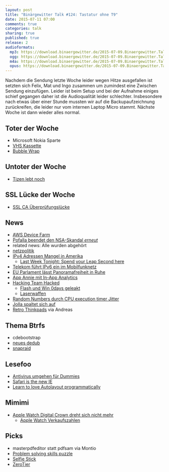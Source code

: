 ```yaml
---
layout: post
title: "Binärgewitter Talk #124: Tastatur ohne T9"
date: 2015-07-11 07:00
comments: true
categories: talk
sharing: true
published: true
release: 2
audioformats:
  mp3: https://download.binaergewitter.de/2015-07-09.Binaergewitter.Talk.124.mp3
  ogg: https://download.binaergewitter.de/2015-07-09.Binaergewitter.Talk.124.ogg
  m4a: https://download.binaergewitter.de/2015-07-09.Binaergewitter.Talk.124.m4a
  opus: https://download.binaergewitter.de/2015-07-09.Binaergewitter.Talk.124.opus
---
```

Nachdem die Sendung letzte Woche leider wegen Hitze ausgefallen ist setzten sich Felix, Mat und Ingo zusammen um zumindest eine Zwischen Sendung einzufügen. Leider ist beim Setup und bei der Aufnahme einiges schief gegangen daher ist die Audioqualität leider schlechter. Insbesondere nach etwas über einer Stunde mussten wir auf die Backupaufzeichnung zurückreifen, die leider nur vom internen Laptop Micro stammt. Nächste Woche ist dann wieder alles normal.

## Toter der Woche
- Microsoft Nokia Sparte
- [VHS Kassette](http://www.heise.de/newsticker/meldung/Die-Letzten-ihrer-Art-VHS-Cassetten-werden-nicht-mehr-hergestellt-2733692.html?wt_mc=rss.ho.beitrag.atom)
- [Bubble Wrap](http://www.theverge.com/tldr/2015/7/2/8886591/new-bubble-wrap-video)

## Untoter der Woche
- [Tizen lebt noch](http://www.golem.de/news/neues-smartphone-z3-samsung-gibt-tizen-nicht-auf-1507-115089.html)

## SSL Lücke der Woche
- [SSL CA Überprüfungslücke](http://www.heise.de/security/meldung/Kritische-OpenSSL-Luecke-erlaubt-gefaelschte-Server-Zertifikate-2747563.html)

## News
- [AWS Device Farm](http://aws.amazon.com/de/device-farm/)
- [Pofalla beendet den NSA-Skandal *erneut*](http://www.heise.de/newsticker/meldung/Pofalla-zu-NSA-Skandal-und-No-Spy-Abkommen-Begriffe-sind-wurscht-2734122.html?wt_mc=rss.ho.beitrag.atom)
- related news: Alle wurden abgehört
- [netzpolitik](https://netzpolitik.org/)
- [IPv4 Adressen Mangel in Amerika](http://www.heise.de/newsticker/meldung/IPv4-Adressmangel-Amerikaner-fuehren-Warteliste-2738933.html)
  * [Last Week Tonight: Spend your Leap Second here](http://spendyourleapsecondhere.com/)
- [Telekom führt IPv6 ein im Mobilfunknetz](http://www.heise.de/newsticker/meldung/Telekom-startet-IPv6-Einfuehrung-im-Mobilfunknetz-2741029.html)
- [EU Parlament lässt Panoramafreiheit in Ruhe](http://www.heise.de/newsticker/meldung/EU-Parlament-stimmt-fuer-kleine-Urheberrechtsreform-mit-Panoramafreiheit-2747034.html)
- [App Annie mit In-App Analytics](http://techcrunch.com/2015/07/09/app-annie-integrates-with-google-analytics-launches-free-in-app-analytics-for-developers/?ncid=rss)
- [Hacking Team Hacked](http://www.csoonline.com/article/2943968/data-breach/hacking-team-hacked-attackers-claim-400gb-in-dumped-data.html)
  * [Flash und Win 0days geleakt](http://blog.trendmicro.com/trendlabs-security-intelligence/unpatched-flash-player-flaws-more-pocs-found-in-hacking-team-leak/)
  * [Laserwaffen](http://www.tagesschau.de/inland/bundeswehr-laserwaffen-101.html)
- [Random Numbers durch CPU execution timer Jitter](https://lwn.net/Articles/642166/)
- [Jolla spaltet sich auf](http://www.golem.de/news/sailfish-os-lizenzierung-jolla-spaltet-sich-auf-1507-115094.html)
- [Retro Thinkpads](http://blog.lenovo.com/en/blog/retro-thinkpad-time-machine/) via Andreas

## Thema Btrfs
* cdebootstrap
* [neues dedub](https://github.com/markfasheh/duperemove)
* [snapraid](http://snapraid.sourceforge.net/compare.html)

## Lesefoo
- [Antivirus umgehen für Dummies](https://www.offensivebits.com/?p=89)
- [Safari is the new IE](http://nolanlawson.com/2015/06/30/safari-is-the-new-ie/)
- [Learn to love Autolayout programmatically](http://www.thinkandbuild.it/learn-to-love-auto-layout-programmatically/)

## Mimimi

- [Apple Watch Digital Crown dreht sich nicht mehr](https://support.apple.com/en-us/HT204639)
  * [Apple Watch Verkaufszahlen](http://www.theregister.co.uk/2015/07/07/apple_watch_slice/)

## Picks
- masterpdfeditor statt pdfsam via Montio
- [Problem solving skills puzzle](http://www.nytimes.com/interactive/2015/07/03/upshot/a-quick-puzzle-to-test-your-problem-solving.html)
- [Selfie Stick](http://explosm.net/comics/3786/)
- [ZeroTier](https://www.zerotier.com/)

